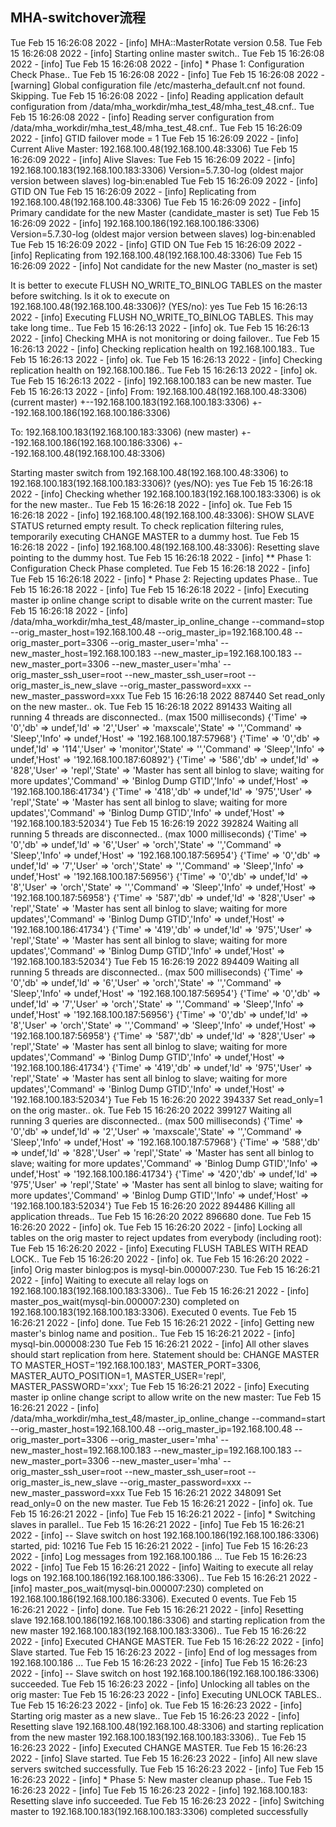 ## MHA-switchover流程

Tue Feb 15 16:26:08 2022 - [info] MHA::MasterRotate version 0.58.
Tue Feb 15 16:26:08 2022 - [info] Starting online master switch..
Tue Feb 15 16:26:08 2022 - [info] 
Tue Feb 15 16:26:08 2022 - [info] * Phase 1: Configuration Check Phase..
Tue Feb 15 16:26:08 2022 - [info] 
Tue Feb 15 16:26:08 2022 - [warning] Global configuration file /etc/masterha_default.cnf not found. Skipping.
Tue Feb 15 16:26:08 2022 - [info] Reading application default configuration from /data/mha_workdir/mha_test_48/mha_test_48.cnf..
Tue Feb 15 16:26:08 2022 - [info] Reading server configuration from /data/mha_workdir/mha_test_48/mha_test_48.cnf..
Tue Feb 15 16:26:09 2022 - [info] GTID failover mode = 1
Tue Feb 15 16:26:09 2022 - [info] Current Alive Master: 192.168.100.48(192.168.100.48:3306)
Tue Feb 15 16:26:09 2022 - [info] Alive Slaves:
Tue Feb 15 16:26:09 2022 - [info]   192.168.100.183(192.168.100.183:3306)  Version=5.7.30-log (oldest major version between slaves) log-bin:enabled
Tue Feb 15 16:26:09 2022 - [info]     GTID ON
Tue Feb 15 16:26:09 2022 - [info]     Replicating from 192.168.100.48(192.168.100.48:3306)
Tue Feb 15 16:26:09 2022 - [info]     Primary candidate for the new Master (candidate_master is set)
Tue Feb 15 16:26:09 2022 - [info]   192.168.100.186(192.168.100.186:3306)  Version=5.7.30-log (oldest major version between slaves) log-bin:enabled
Tue Feb 15 16:26:09 2022 - [info]     GTID ON
Tue Feb 15 16:26:09 2022 - [info]     Replicating from 192.168.100.48(192.168.100.48:3306)
Tue Feb 15 16:26:09 2022 - [info]     Not candidate for the new Master (no_master is set)

It is better to execute FLUSH NO_WRITE_TO_BINLOG TABLES on the master before switching. Is it ok to execute on 192.168.100.48(192.168.100.48:3306)? (YES/no): yes
Tue Feb 15 16:26:13 2022 - [info] Executing FLUSH NO_WRITE_TO_BINLOG TABLES. This may take long time..
Tue Feb 15 16:26:13 2022 - [info]  ok.
Tue Feb 15 16:26:13 2022 - [info] Checking MHA is not monitoring or doing failover..
Tue Feb 15 16:26:13 2022 - [info] Checking replication health on 192.168.100.183..
Tue Feb 15 16:26:13 2022 - [info]  ok.
Tue Feb 15 16:26:13 2022 - [info] Checking replication health on 192.168.100.186..
Tue Feb 15 16:26:13 2022 - [info]  ok.
Tue Feb 15 16:26:13 2022 - [info] 192.168.100.183 can be new master.
Tue Feb 15 16:26:13 2022 - [info] 
From:
192.168.100.48(192.168.100.48:3306) (current master)
 +--192.168.100.183(192.168.100.183:3306)
 +--192.168.100.186(192.168.100.186:3306)

To:
192.168.100.183(192.168.100.183:3306) (new master)
 +--192.168.100.186(192.168.100.186:3306)
 +--192.168.100.48(192.168.100.48:3306)

Starting master switch from 192.168.100.48(192.168.100.48:3306) to 192.168.100.183(192.168.100.183:3306)? (yes/NO): yes
Tue Feb 15 16:26:18 2022 - [info] Checking whether 192.168.100.183(192.168.100.183:3306) is ok for the new master..
Tue Feb 15 16:26:18 2022 - [info]  ok.
Tue Feb 15 16:26:18 2022 - [info] 192.168.100.48(192.168.100.48:3306): SHOW SLAVE STATUS returned empty result. To check replication filtering rules, temporarily executing CHANGE MASTER to a dummy host.
Tue Feb 15 16:26:18 2022 - [info] 192.168.100.48(192.168.100.48:3306): Resetting slave pointing to the dummy host.
Tue Feb 15 16:26:18 2022 - [info] ** Phase 1: Configuration Check Phase completed.
Tue Feb 15 16:26:18 2022 - [info] 
Tue Feb 15 16:26:18 2022 - [info] * Phase 2: Rejecting updates Phase..
Tue Feb 15 16:26:18 2022 - [info] 
Tue Feb 15 16:26:18 2022 - [info] Executing master ip online change script to disable write on the current master:
Tue Feb 15 16:26:18 2022 - [info]   /data/mha_workdir/mha_test_48/master_ip_online_change --command=stop --orig_master_host=192.168.100.48 --orig_master_ip=192.168.100.48 --orig_master_port=3306 --orig_master_user='mha' --new_master_host=192.168.100.183 --new_master_ip=192.168.100.183 --new_master_port=3306 --new_master_user='mha' --orig_master_ssh_user=root --new_master_ssh_user=root   --orig_master_is_new_slave --orig_master_password=xxx --new_master_password=xxx
Tue Feb 15 16:26:18 2022 887440 Set read_only on the new master.. ok.
Tue Feb 15 16:26:18 2022 891433 Waiting all running 4 threads are disconnected.. (max 1500 milliseconds)
{'Time' => '0','db' => undef,'Id' => '2','User' => 'maxscale','State' => '','Command' => 'Sleep','Info' => undef,'Host' => '192.168.100.187:57968'}
{'Time' => '0','db' => undef,'Id' => '114','User' => 'monitor','State' => '','Command' => 'Sleep','Info' => undef,'Host' => '192.168.100.187:60892'}
{'Time' => '586','db' => undef,'Id' => '828','User' => 'repl','State' => 'Master has sent all binlog to slave; waiting for more updates','Command' => 'Binlog Dump GTID','Info' => undef,'Host' => '192.168.100.186:41734'}
{'Time' => '418','db' => undef,'Id' => '975','User' => 'repl','State' => 'Master has sent all binlog to slave; waiting for more updates','Command' => 'Binlog Dump GTID','Info' => undef,'Host' => '192.168.100.183:52034'}
Tue Feb 15 16:26:19 2022 392824 Waiting all running 5 threads are disconnected.. (max 1000 milliseconds)
{'Time' => '0','db' => undef,'Id' => '6','User' => 'orch','State' => '','Command' => 'Sleep','Info' => undef,'Host' => '192.168.100.187:56954'}
{'Time' => '0','db' => undef,'Id' => '7','User' => 'orch','State' => '','Command' => 'Sleep','Info' => undef,'Host' => '192.168.100.187:56956'}
{'Time' => '0','db' => undef,'Id' => '8','User' => 'orch','State' => '','Command' => 'Sleep','Info' => undef,'Host' => '192.168.100.187:56958'}
{'Time' => '587','db' => undef,'Id' => '828','User' => 'repl','State' => 'Master has sent all binlog to slave; waiting for more updates','Command' => 'Binlog Dump GTID','Info' => undef,'Host' => '192.168.100.186:41734'}
{'Time' => '419','db' => undef,'Id' => '975','User' => 'repl','State' => 'Master has sent all binlog to slave; waiting for more updates','Command' => 'Binlog Dump GTID','Info' => undef,'Host' => '192.168.100.183:52034'}
Tue Feb 15 16:26:19 2022 894409 Waiting all running 5 threads are disconnected.. (max 500 milliseconds)
{'Time' => '0','db' => undef,'Id' => '6','User' => 'orch','State' => '','Command' => 'Sleep','Info' => undef,'Host' => '192.168.100.187:56954'}
{'Time' => '0','db' => undef,'Id' => '7','User' => 'orch','State' => '','Command' => 'Sleep','Info' => undef,'Host' => '192.168.100.187:56956'}
{'Time' => '0','db' => undef,'Id' => '8','User' => 'orch','State' => '','Command' => 'Sleep','Info' => undef,'Host' => '192.168.100.187:56958'}
{'Time' => '587','db' => undef,'Id' => '828','User' => 'repl','State' => 'Master has sent all binlog to slave; waiting for more updates','Command' => 'Binlog Dump GTID','Info' => undef,'Host' => '192.168.100.186:41734'}
{'Time' => '419','db' => undef,'Id' => '975','User' => 'repl','State' => 'Master has sent all binlog to slave; waiting for more updates','Command' => 'Binlog Dump GTID','Info' => undef,'Host' => '192.168.100.183:52034'}
Tue Feb 15 16:26:20 2022 394337 Set read_only=1 on the orig master.. ok.
Tue Feb 15 16:26:20 2022 399127 Waiting all running 3 queries are disconnected.. (max 500 milliseconds)
{'Time' => '0','db' => undef,'Id' => '2','User' => 'maxscale','State' => '','Command' => 'Sleep','Info' => undef,'Host' => '192.168.100.187:57968'}
{'Time' => '588','db' => undef,'Id' => '828','User' => 'repl','State' => 'Master has sent all binlog to slave; waiting for more updates','Command' => 'Binlog Dump GTID','Info' => undef,'Host' => '192.168.100.186:41734'}
{'Time' => '420','db' => undef,'Id' => '975','User' => 'repl','State' => 'Master has sent all binlog to slave; waiting for more updates','Command' => 'Binlog Dump GTID','Info' => undef,'Host' => '192.168.100.183:52034'}
Tue Feb 15 16:26:20 2022 894486 Killing all application threads..
Tue Feb 15 16:26:20 2022 896680 done.
Tue Feb 15 16:26:20 2022 - [info]  ok.
Tue Feb 15 16:26:20 2022 - [info] Locking all tables on the orig master to reject updates from everybody (including root):
Tue Feb 15 16:26:20 2022 - [info] Executing FLUSH TABLES WITH READ LOCK..
Tue Feb 15 16:26:20 2022 - [info]  ok.
Tue Feb 15 16:26:20 2022 - [info] Orig master binlog:pos is mysql-bin.000007:230.
Tue Feb 15 16:26:21 2022 - [info]  Waiting to execute all relay logs on 192.168.100.183(192.168.100.183:3306)..
Tue Feb 15 16:26:21 2022 - [info]  master_pos_wait(mysql-bin.000007:230) completed on 192.168.100.183(192.168.100.183:3306). Executed 0 events.
Tue Feb 15 16:26:21 2022 - [info]   done.
Tue Feb 15 16:26:21 2022 - [info] Getting new master's binlog name and position..
Tue Feb 15 16:26:21 2022 - [info]  mysql-bin.000008:230
Tue Feb 15 16:26:21 2022 - [info]  All other slaves should start replication from here. Statement should be: CHANGE MASTER TO MASTER_HOST='192.168.100.183', MASTER_PORT=3306, MASTER_AUTO_POSITION=1, MASTER_USER='repl', MASTER_PASSWORD='xxx';
Tue Feb 15 16:26:21 2022 - [info] Executing master ip online change script to allow write on the new master:
Tue Feb 15 16:26:21 2022 - [info]   /data/mha_workdir/mha_test_48/master_ip_online_change --command=start --orig_master_host=192.168.100.48 --orig_master_ip=192.168.100.48 --orig_master_port=3306 --orig_master_user='mha' --new_master_host=192.168.100.183 --new_master_ip=192.168.100.183 --new_master_port=3306 --new_master_user='mha' --orig_master_ssh_user=root --new_master_ssh_user=root   --orig_master_is_new_slave --orig_master_password=xxx --new_master_password=xxx
Tue Feb 15 16:26:21 2022 348091 Set read_only=0 on the new master.
Tue Feb 15 16:26:21 2022 - [info]  ok.
Tue Feb 15 16:26:21 2022 - [info] 
Tue Feb 15 16:26:21 2022 - [info] * Switching slaves in parallel..
Tue Feb 15 16:26:21 2022 - [info] 
Tue Feb 15 16:26:21 2022 - [info] -- Slave switch on host 192.168.100.186(192.168.100.186:3306) started, pid: 10216
Tue Feb 15 16:26:21 2022 - [info] 
Tue Feb 15 16:26:23 2022 - [info] Log messages from 192.168.100.186 ...
Tue Feb 15 16:26:23 2022 - [info] 
Tue Feb 15 16:26:21 2022 - [info]  Waiting to execute all relay logs on 192.168.100.186(192.168.100.186:3306)..
Tue Feb 15 16:26:21 2022 - [info]  master_pos_wait(mysql-bin.000007:230) completed on 192.168.100.186(192.168.100.186:3306). Executed 0 events.
Tue Feb 15 16:26:21 2022 - [info]   done.
Tue Feb 15 16:26:21 2022 - [info]  Resetting slave 192.168.100.186(192.168.100.186:3306) and starting replication from the new master 192.168.100.183(192.168.100.183:3306)..
Tue Feb 15 16:26:22 2022 - [info]  Executed CHANGE MASTER.
Tue Feb 15 16:26:22 2022 - [info]  Slave started.
Tue Feb 15 16:26:23 2022 - [info] End of log messages from 192.168.100.186 ...
Tue Feb 15 16:26:23 2022 - [info] 
Tue Feb 15 16:26:23 2022 - [info] -- Slave switch on host 192.168.100.186(192.168.100.186:3306) succeeded.
Tue Feb 15 16:26:23 2022 - [info] Unlocking all tables on the orig master:
Tue Feb 15 16:26:23 2022 - [info] Executing UNLOCK TABLES..
Tue Feb 15 16:26:23 2022 - [info]  ok.
Tue Feb 15 16:26:23 2022 - [info] Starting orig master as a new slave..
Tue Feb 15 16:26:23 2022 - [info]  Resetting slave 192.168.100.48(192.168.100.48:3306) and starting replication from the new master 192.168.100.183(192.168.100.183:3306)..
Tue Feb 15 16:26:23 2022 - [info]  Executed CHANGE MASTER.
Tue Feb 15 16:26:23 2022 - [info]  Slave started.
Tue Feb 15 16:26:23 2022 - [info] All new slave servers switched successfully.
Tue Feb 15 16:26:23 2022 - [info] 
Tue Feb 15 16:26:23 2022 - [info] * Phase 5: New master cleanup phase..
Tue Feb 15 16:26:23 2022 - [info] 
Tue Feb 15 16:26:23 2022 - [info]  192.168.100.183: Resetting slave info succeeded.
Tue Feb 15 16:26:23 2022 - [info] Switching master to 192.168.100.183(192.168.100.183:3306) completed successfully
